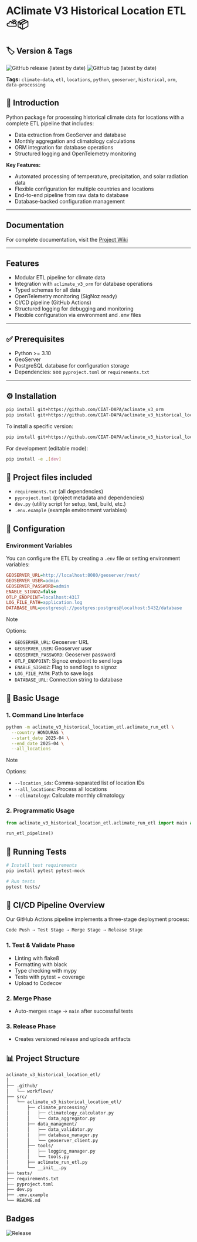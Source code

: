 # AClimate V3 Historical Location ETL ⛅️📦

## 🏷️ Version & Tags

![GitHub release (latest by date)](https://img.shields.io/github/v/release/CIAT-DAPA/aclimate_v3_historical_location_etl)
![GitHub tag (latest by date)](https://img.shields.io/github/v/tag/CIAT-DAPA/aclimate_v3_historical_location_etl)

**Tags:** `climate-data`, `etl`, `locations`, `python`, `geoserver`, `historical`, `orm`, `data-processing`

## 📌 Introduction

Python package for processing historical climate data for locations with a complete ETL pipeline that includes:

- Data extraction from GeoServer and database
- Monthly aggregation and climatology calculations
- ORM integration for database operations
- Structured logging and OpenTelemetry monitoring

**Key Features:**

- Automated processing of temperature, precipitation, and solar radiation data
- Flexible configuration for multiple countries and locations
- End-to-end pipeline from raw data to database
- Database-backed configuration management

---

## Documentation

For complete documentation, visit the [Project Wiki](https://github.com/CIAT-DAPA/aclimate_v3_historical_location_etl/wiki)

---

## Features

- Modular ETL pipeline for climate data
- Integration with `aclimate_v3_orm` for database operations
- Typed schemas for all data
- OpenTelemetry monitoring (SigNoz ready)
- CI/CD pipeline (GitHub Actions)
- Structured logging for debugging and monitoring
- Flexible configuration via environment and .env files

---

## ✅ Prerequisites

- Python >= 3.10
- GeoServer
- PostgreSQL database for configuration storage
- Dependencies: see `pyproject.toml` or `requirements.txt`

---

## ⚙️ Installation

```bash
pip install git+https://github.com/CIAT-DAPA/aclimate_v3_orm
pip install git+https://github.com/CIAT-DAPA/aclimate_v3_historical_location_etl.git
```

To install a specific version:

```bash
pip install git+https://github.com/CIAT-DAPA/aclimate_v3_historical_location_etl.git@v0.1.0
```

For development (editable mode):

```bash
pip install -e .[dev]
```

## 📁 Project files included

- `requirements.txt` (all dependencies)
- `pyproject.toml` (project metadata and dependencies)
- `dev.py` (utility script for setup, test, build, etc.)
- `.env.example` (example environment variables)

## 🔧 Configuration

### Environment Variables

You can configure the ETL by creating a `.env` file or setting environment variables:

```ini
GEOSERVER_URL=http://localhost:8080/geoserver/rest/
GEOSERVER_USER=admin
GEOSERVER_PASSWORD=admin
ENABLE_SIGNOZ=false
OTLP_ENDPOINT=localhost:4317
LOG_FILE_PATH=application.log
DATABASE_URL=postgresql://postgres:postgres@localhost:5432/database
```

> [!NOTE]
> Options:
>
> - `GEOSERVER_URL`: Geoserver URL
> - `GEOSERVER_USER`: Geoserver user
> - `GEOSERVER_PASSWORD`: Geoserver password
> - `OTLP_ENDPOINT`: Signoz endpoint to send logs
> - `ENABLE_SIGNOZ`: Flag to send logs to signoz
> - `LOG_FILE_PATH`: Path to save logs
> - `DATABASE_URL`: Connection string to database

## 🚀 Basic Usage

### 1. Command Line Interface

```bash
python -m aclimate_v3_historical_location_etl.aclimate_run_etl \
  --country HONDURAS \
  --start_date 2025-04 \
  --end_date 2025-04 \
  --all_locations
```

> [!NOTE]
> Options:
>
> - `--location_ids`: Comma-separated list of location IDs
> - `--all_locations`: Process all locations
> - `--climatology`: Calculate monthly climatology

### 2. Programmatic Usage

```python
from aclimate_v3_historical_location_etl.aclimate_run_etl import main as run_etl_pipeline

run_etl_pipeline()
```

## 🧪 Running Tests

```bash
# Install test requirements
pip install pytest pytest-mock

# Run tests
pytest tests/
```

## 🔄 CI/CD Pipeline Overview

Our GitHub Actions pipeline implements a three-stage deployment process:

```bash
Code Push → Test Stage → Merge Stage → Release Stage
```

### 1. Test & Validate Phase

- Linting with flake8
- Formatting with black
- Type checking with mypy
- Tests with pytest + coverage
- Upload to Codecov

### 2. Merge Phase

- Auto-merges `stage` → `main` after successful tests

### 3. Release Phase

- Creates versioned release and uploads artifacts

## 📊 Project Structure

```bash
aclimate_v3_historical_location_etl/
│
├── .github/
│   └── workflows/
├── src/
│   └── aclimate_v3_historical_location_etl/
│       ├── climate_processing/
│       │   ├── climatology_calculator.py
│       │   └── data_aggregator.py
│       ├── data_managment/
│       │   ├── data_validator.py
│       │   ├── database_manager.py
│       │   └── geoserver_client.py
│       ├── tools/
│       │   ├── logging_manager.py
│       │   └── tools.py
│       ├── aclimate_run_etl.py
│       └── __init__.py
├── tests/
├── requirements.txt
├── pyproject.toml
├── dev.py
├── .env.example
└── README.md
```

## Badges

![Release](https://github.com/CIAT-DAPA/aclimate_v3_historical_location_etl/workflows/Release%20and%20Deploy/badge.svg)
